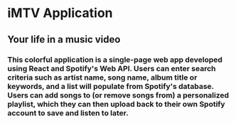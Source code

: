 # iMTV Application
## Your life in a music video
### This colorful application is a single-page web app developed using React and Spotify's Web API. Users can enter search criteria such as artist name, song name, album title or keywords, and a list will populate from Spotify's database. Users can add songs to (or remove songs from) a personalized playlist, which they can then upload back to their own Spotify account to save and listen to later. 
